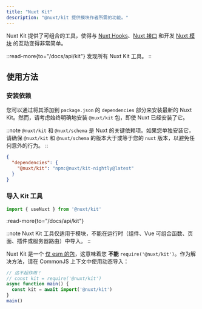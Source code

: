 ```yaml
---
title: "Nuxt Kit"
description: "@nuxt/kit 提供模块作者所需的功能。"
---
```


Nuxt Kit 提供了可组合的工具，使得与 [Nuxt Hooks](/docs/api/advanced/hooks)、[Nuxt 接口](/docs/guide/going-further/internals#the-nuxt-interface) 和开发 [Nuxt 模块](/docs/guide/going-further/modules) 的互动变得非常简单。

::read-more{to="/docs/api/kit"}
发现所有 Nuxt Kit 工具。
::

## 使用方法

### 安装依赖

您可以通过将其添加到 `package.json` 的 `dependencies` 部分来安装最新的 Nuxt Kit。然而，请考虑始终明确地安装 `@nuxt/kit` 包，即使 Nuxt 已经安装了它。

::note
`@nuxt/kit` 和 `@nuxt/schema` 是 Nuxt 的关键依赖项。如果您单独安装它，请确保 `@nuxt/kit` 和 `@nuxt/schema` 的版本大于或等于您的 `nuxt` 版本，以避免任何意外的行为。
::

```json [package.json]
{
  "dependencies": {
    "@nuxt/kit": "npm:@nuxt/kit-nightly@latest"
  }
}
```

### 导入 Kit 工具

```js [test.mjs]
import { useNuxt } from '@nuxt/kit'
```

:read-more{to="/docs/api/kit"}

::note
Nuxt Kit 工具仅适用于模块，不能在运行时（组件、Vue 可组合函数、页面、插件或服务器路由）中导入。
::

Nuxt Kit 是一个 [仅 esm 的包](/docs/guide/concepts/esm)，这意味着您 **不能** `require('@nuxt/kit')`。作为解决方法，请在 CommonJS 上下文中使用动态导入：

```js [test.cjs]
// 这不起作用！
// const kit = require('@nuxt/kit')
async function main() {
  const kit = await import('@nuxt/kit')
}
main()
```